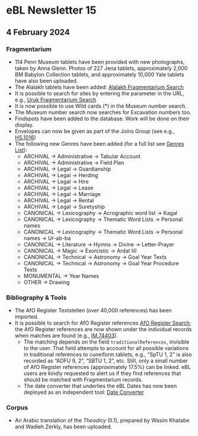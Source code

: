 # eBL Newsletter 15

## 4 February 2024

### Fragmentarium

- 114 Penn Museum tablets have been provided with new photographs, taken by Anna
  Glenn. Photos of 227 Jena tablets, approximately 2,000 BM Babylon Collection
  tablets, and approximately 10,000 Yale tablets have also been uploaded.
- The Alalakh tablets have been added:
  [Alalakh Fragmentarium Search](https://www.ebl.lmu.de/fragmentarium/search/?site=Alalakh)
- It is possible to search for sites by entering the parameter in the URL, e.g.,
  [Uruk Fragmentarium Search](https://www.ebl.lmu.de/fragmentarium/search/?site=Uruk)
- It is now possible to use Wild cards (\*) in the Museum number search.
- The Museum number search now searches for Excavation numbers too.
- Findspots have been added to the database. Work will be done on their display.
- Envelopes can now be given as part of the Joins Group (see e.g.,
  [HS.1016](https://www.ebl.lmu.de/fragmentarium/HS.1016))
- The following new Genres have been added (for a full list see
  [Genres List](https://github.com/ElectronicBabylonianLiterature/ebl-api/blob/master/ebl/fragmentarium/domain/genres.py)):
  - ARCHIVAL → Administrative → Tabular Account
  - ARCHIVAL → Administrative → Field Plan
  - ARCHIVAL → Legal → Guardianship
  - ARCHIVAL → Legal → Herding
  - ARCHIVAL → Legal → Hire
  - ARCHIVAL → Legal → Lease
  - ARCHIVAL → Legal → Marriage
  - ARCHIVAL → Legal → Rental
  - ARCHIVAL → Legal → Suretyship
  - CANONICAL → Lexicography → Acrographic word list → Kagal
  - CANONICAL → Lexicography → Thematic Word Lists → Personal names
  - CANONICAL → Lexicography → Thematic Word Lists → Personal names → Ur-ab-ba
  - CANONICAL → Literature → Hymns → Divine → Letter-Prayer
  - CANONICAL → Magic → Exorcistic → Ardat lilî
  - CANONICAL → Technical → Astronomy → Goal Year Texts
  - CANONICAL → Technical → Astronomy → Goal Year Procedure Texts
  - MONUMENTAL → Year Names
  - OTHER → Drawing

### Bibliography & Tools

- The AfO Register Textstellen (over 40,000 references) has been imported.
- It is possible to search for AfO Register references
  [AfO Register Search](https://www.ebl.lmu.de/bibliography/afo-register);
  the AfO Register references are now shown under the individual records when
  matches are found (e.g.,
  [IM.74403](https://www.ebl.lmu.de/fragmentarium/IM.74403)).
  - The matching depends on the field `traditionalReferences`, invisible to the
    user. That field attempts to account for all possible variations in
    traditional references to cuneiform tablets, e.g., “SpTU 1, 2” is also
    recorded as “ADFU 9, 2”, “SBTU 1, 2”, etc. Still, only a small number of AfO
    Register references (approximately 17.5%) can be linked. eBL users are kindly
    requested to alert us if they find references that should be matched with
    Fragmentarium records.
  - The date converter that underlies the eBL Dates has now been deployed as an
    independent tool: [Date Converter](https://www.ebl.lmu.de/tools/date-converter)

### Corpus

- An Arabic translation of the _Theodicy_ (II.1), prepared by Wasim Khatabe and
  Wadieh Zerkly, has been uploaded.
